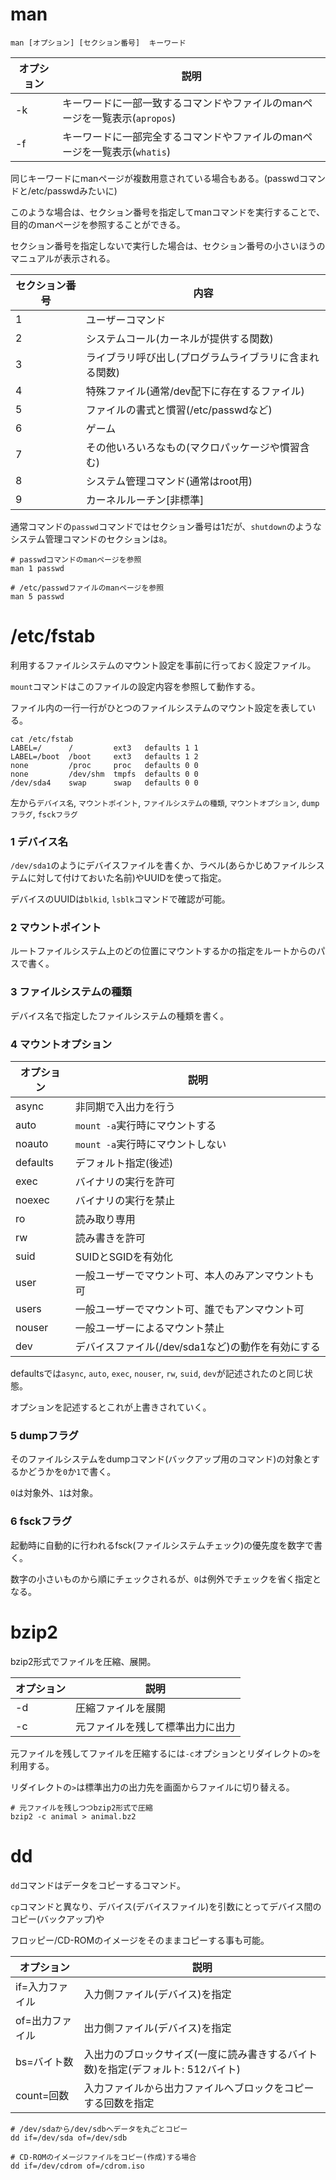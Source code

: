 # man

```
man [オプション] [セクション番号]  キーワード
```

| オプション | 説明                                                                       |
|------------|----------------------------------------------------------------------------|
| -k         | キーワードに一部一致するコマンドやファイルのmanページを一覧表示(`apropos`) |
| -f         | キーワードに一部完全するコマンドやファイルのmanページを一覧表示(`whatis`)  |

同じキーワードにmanページが複数用意されている場合もある。(passwdコマンドと/etc/passwdみたいに)

このような場合は、セクション番号を指定してmanコマンドを実行することで、目的のmanページを参照することができる。

セクション番号を指定しないで実行した場合は、セクション番号の小さいほうのマニュアルが表示される。

| セクション番号 | 内容                                                   |
|----------------|--------------------------------------------------------|
| 1              | ユーザーコマンド                                       |
| 2              | システムコール(カーネルが提供する関数)                 |
| 3              | ライブラリ呼び出し(プログラムライブラリに含まれる関数) |
| 4              | 特殊ファイル(通常/dev配下に存在するファイル)           |
| 5              | ファイルの書式と慣習(/etc/passwdなど)                  |
| 6              | ゲーム                                                 |
| 7              | その他いろいろなもの(マクロパッケージや慣習含む)       |
| 8              | システム管理コマンド(通常はroot用)                     |
| 9              | カーネルルーチン[非標準]                               |

通常コマンドの`passwd`コマンドではセクション番号は1だが、`shutdown`のようなシステム管理コマンドのセクションは`8`。

```
# passwdコマンドのmanページを参照
man 1 passwd

# /etc/passwdファイルのmanページを参照
man 5 passwd
```

# /etc/fstab

利用するファイルシステムのマウント設定を事前に行っておく設定ファイル。

`mount`コマンドはこのファイルの設定内容を参照して動作する。

ファイル内の一行一行がひとつのファイルシステムのマウント設定を表している。

```
cat /etc/fstab
LABEL=/      /         ext3   defaults 1 1
LABEL=/boot  /boot     ext3   defaults 1 2
none         /proc     proc   defaults 0 0
none         /dev/shm  tmpfs  defaults 0 0
/dev/sda4    swap      swap   defaults 0 0
```

左から`デバイス名`, `マウントポイント`, `ファイルシステムの種類`, `マウントオプション`, `dumpフラグ`, `fsckフラグ`

### 1 デバイス名

`/dev/sda1`のようにデバイスファイルを書くか、ラベル(あらかじめファイルシステムに対して付けておいた名前)やUUIDを使って指定。

デバイスのUUIDは`blkid`, `lsblk`コマンドで確認が可能。

### 2 マウントポイント

ルートファイルシステム上のどの位置にマウントするかの指定をルートからのパスで書く。

### 3 ファイルシステムの種類

デバイス名で指定したファイルシステムの種類を書く。

### 4 マウントオプション

| オプション | 説明                                               |
|------------|----------------------------------------------------|
| async      | 非同期で入出力を行う                               |
| auto       | `mount -a`実行時にマウントする                     |
| noauto     | `mount -a`実行時にマウントしない                   |
| defaults   | デフォルト指定(後述)                               |
| exec       | バイナリの実行を許可                               |
| noexec     | バイナリの実行を禁止                               |
| ro         | 読み取り専用                                       |
| rw         | 読み書きを許可                                     |
| suid       | SUIDとSGIDを有効化                                 |
| user       | 一般ユーザーでマウント可、本人のみアンマウントも可 |
| users      | 一般ユーザーでマウント可、誰でもアンマウント可     |
| nouser     | 一般ユーザーによるマウント禁止                     |
| dev        | デバイスファイル(/dev/sda1など)の動作を有効にする  |

defaultsでは`async`, `auto`, `exec`, `nouser`, `rw`, `suid`, `dev`が記述されたのと同じ状態。

オプションを記述するとこれが上書きされていく。

### 5 dumpフラグ

そのファイルシステムをdumpコマンド(バックアップ用のコマンド)の対象とするかどうかを`0`か`1`で書く。

`0`は対象外、`1`は対象。

### 6 fsckフラグ

起動時に自動的に行われるfsck(ファイルシステムチェック)の優先度を数字で書く。

数字の小さいものから順にチェックされるが、`0`は例外でチェックを省く指定となる。

# bzip2

bzip2形式でファイルを圧縮、展開。

| オプション | 説明                             |
|------------|----------------------------------|
| -d         | 圧縮ファイルを展開               |
| -c         | 元ファイルを残して標準出力に出力 |

元ファイルを残してファイルを圧縮するには`-c`オプションとリダイレクトの`>`を利用する。

リダイレクトの`>`は標準出力の出力先を画面からファイルに切り替える。

```
# 元ファイルを残しつつbzip2形式で圧縮
bzip2 -c animal > animal.bz2
```

# dd

`dd`コマンドはデータをコピーするコマンド。

`cp`コマンドと異なり、デバイス(デバイスファイル)を引数にとってデバイス間のコピー(バックアップ)や

フロッピー/CD-ROMのイメージをそのままコピーする事も可能。

| オプション      | 説明                                                                            |
|-----------------|---------------------------------------------------------------------------------|
| if=入力ファイル | 入力側ファイル(デバイス)を指定                                                  |
| of=出力ファイル | 出力側ファイル(デバイス)を指定                                                  |
| bs=バイト数     | 入出力のブロックサイズ(一度に読み書きするバイト数)を指定(デフォルト: 512バイト) |
| count=回数      | 入力ファイルから出力ファイルへブロックをコピーする回数を指定                    |

```
# /dev/sdaから/dev/sdbへデータを丸ごとコピー
dd if=/dev/sda of=/dev/sdb

# CD-ROMのイメージファイルをコピー(作成)する場合
dd if=/dev/cdrom of=/cdrom.iso

